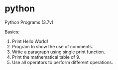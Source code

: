 # python
Python Programs (3.7v)


Basics:
1. Print Hello World!
2. Program to show the use of comments.
3. Write a paragraph using single print function.
4. Print the mathematical table of 9.
5. Use all operators to perform different operations.

